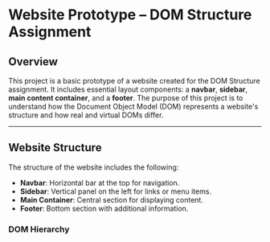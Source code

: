 # Website Prototype – DOM Structure Assignment

## Overview

This project is a basic prototype of a website created for the DOM Structure assignment. It includes essential layout components: a **navbar**, **sidebar**, **main content container**, and a **footer**. The purpose of this project is to understand how the Document Object Model (DOM) represents a website's structure and how real and virtual DOMs differ.

---

## Website Structure

The structure of the website includes the following:

- **Navbar**: Horizontal bar at the top for navigation.
- **Sidebar**: Vertical panel on the left for links or menu items.
- **Main Container**: Central section for displaying content.
- **Footer**: Bottom section with additional information.

### DOM Hierarchy

